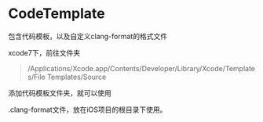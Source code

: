 # CodeTemplate
包含代码模板，以及自定义clang-format的格式文件

xcode7下，前往文件夹

>/Applications/Xcode.app/Contents/Developer/Library/Xcode/Templates/File Templates/Source

添加代码模板文件夹，就可以使用

.clang-format文件，放在iOS项目的根目录下使用。